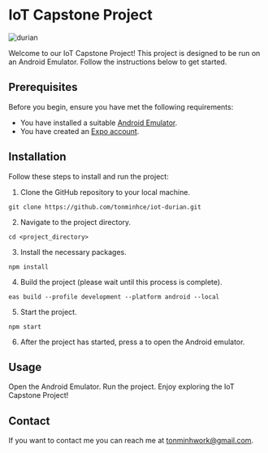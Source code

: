 # IoT Capstone Project

![durian](https://github.com/tonminhce/iot-durian/assets/87883380/59093fe0-77f2-4c01-b862-08ff13269e93)


Welcome to our IoT Capstone Project! This project is designed to be run on an Android Emulator. Follow the instructions below to get started.

## Prerequisites

Before you begin, ensure you have met the following requirements:

- You have installed a suitable [Android Emulator](https://developer.android.com/studio/run/managing-avds).
- You have created an [Expo account](https://expo.dev/signup).

## Installation

Follow these steps to install and run the project:

1. Clone the GitHub repository to your local machine.

```terminal
git clone https://github.com/tonminhce/iot-durian.git
```
2. Navigate to the project directory.
```terminal
cd <project_directory>
```
3. Install the necessary packages.
```terminal
npm install
```
4. Build the project (please wait until this process is complete).
```terminal
eas build --profile development --platform android --local
```
5. Start the project.
```terminal
npm start
```
6. After the project has started, press a to open the Android emulator.

## Usage
Open the Android Emulator.
Run the project.
Enjoy exploring the IoT Capstone Project!
## Contact
If you want to contact me you can reach me at tonminhwork@gmail.com.
